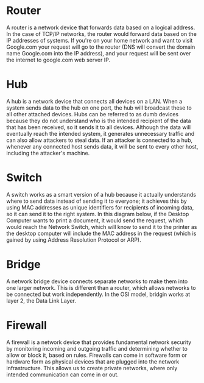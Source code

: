 # Router
A router is a network device that forwards data based on a logical address. In the case of TCP/IP networks, the router would forward data based on the IP addresses of systems. If you're on your home network and want to visit Google.com your request will go to the router (DNS will convert the domain name Google.com into the IP address), and your request will be sent over the internet to google.com web server IP. 

# Hub
A hub is a network device that connects all devices on a LAN. When a system sends data to the hub on one port, the hub will broadcast these to all other attached devices. Hubs can be referred to as dumb devices because they do not understand who is the intended recipient of the data that has been received, so it sends it to all devices. Although the data will eventually reach the intended system, it generates unnecessary traffic and can also allow attackers to steal data. If an attacker is connected to a hub, whenever any connected host sends data, it will be sent to every other host, including the attacker's machine. 

# Switch
A switch  works as a smart version of a hub because it actually understands where to send data instead of sending it to everyone; it achieves this by using MAC addresses as unique identifiers for recipients of incoming data, so it can send it to the right system. In this diagram below, if the Desktop Computer wants to print a document, it would send the request, which would reach the Network Switch, which will know to send it to the printer as the desktop computer will include the MAC address in the request (which is gained by using Address Resolution Protocol or ARP).

# Bridge 
A network bridge device connects separate networks to make them into one larger network. This is different than a router, which allows networks to be connected but work independently. In the OSI model, bridgin works at layer 2, the Data Link Layer. 

# Firewall
A firewall is a network device that provides fundamental network security by monitoring incoming and outgoing traffic and determining whether to allow or block it, based on rules. Firewalls can come in software form or hardware form as physical devices that are plugged into the network infrastructure. This allows us to create private networks, where only intended communication can come in or out. 



